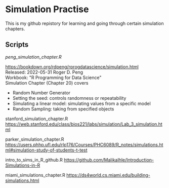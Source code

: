 # Simulation Practise 

This is my github repistory for learning and going through certain simulation chapters. 

## Scripts 

*peng_simulation_chapter.R*      

https://bookdown.org/rdpeng/rprogdatascience/simulation.html      
Released: 2022-05-31 Roger D. Peng     
Workbook: "R Programming for Data Science"     
Simulation Chapter (Chapter 20) covers   
- Random Number Generator
- Setting the seed: controls randomness or repeatability
- Simulating a linear model: simulating values from a specific model
- Random Sampling: taking from specified objects 

stanford_simulation_chapter.R
https://web.stanford.edu/class/bios221/labs/simulation/Lab_3_simulation.html


parker_simulation_chapter.R
https://users.phhp.ufl.edu/rlp176/Courses/PHC6089/R_notes/simulations.html#simulation-study-of-students-t-test


intro_to_sims_in_R_github.R
https://github.com/MalikaIhle/Introduction-Simulations-in-R

miami_simulations_chapter.R 
https://ds4world.cs.miami.edu/building-simulations.html


